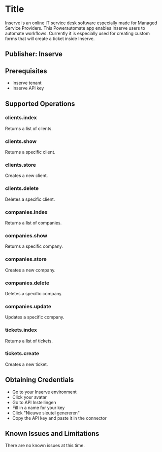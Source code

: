 # Title
Inserve is an online IT service desk software especially made for Managed Service Providers. This Powerautomate app enables Inserve users to automate workflows. Currently it is especially used for creating custom forms that will create a ticket inside Inserve.

## Publisher: Inserve

## Prerequisites
- Inserve tenant
- Inserve API key

## Supported Operations
### clients.index
Returns a list of clients.
### clients.show
Returns a specific client.
### clients.store
Creates a new client.
### clients.delete
Deletes a specific client.
### companies.index
Returns a list of companies.
### companies.show
Returns a specific company.
### companies.store
Creates a new company.
### companies.delete
Deletes a specific company.
### companies.update
Updates a specific company.
### tickets.index
Returns a list of tickets.
### tickets.create
Creates a new ticket.

## Obtaining Credentials
- Go to your Inserve environment
- Click your avatar
- Go to API Instellingen
- Fill in a name for your key
- Click "Nieuwe sleutel genereren"
- Copy the API key and paste it in the connector

## Known Issues and Limitations
There are no known issues at this time.
